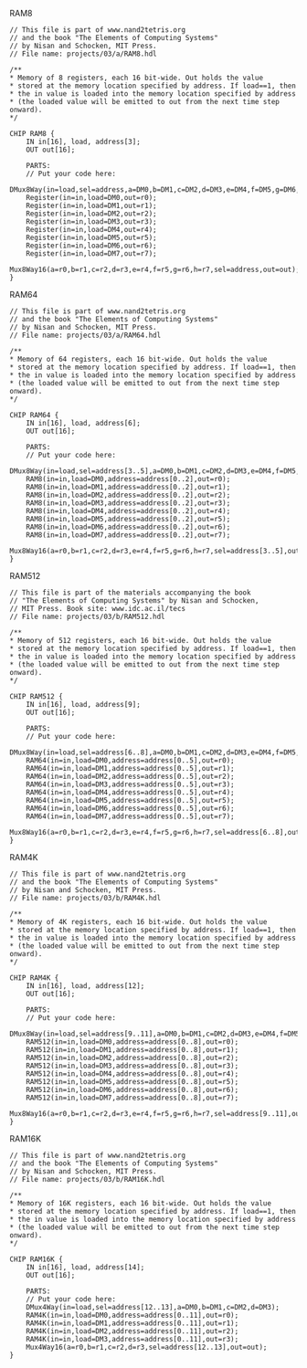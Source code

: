 RAM8

    // This file is part of www.nand2tetris.org
    // and the book "The Elements of Computing Systems"
    // by Nisan and Schocken, MIT Press.
    // File name: projects/03/a/RAM8.hdl

    /**
    * Memory of 8 registers, each 16 bit-wide. Out holds the value
    * stored at the memory location specified by address. If load==1, then 
    * the in value is loaded into the memory location specified by address 
    * (the loaded value will be emitted to out from the next time step onward).
    */

    CHIP RAM8 {
        IN in[16], load, address[3];
        OUT out[16];

        PARTS:
        // Put your code here:
        DMux8Way(in=load,sel=address,a=DM0,b=DM1,c=DM2,d=DM3,e=DM4,f=DM5,g=DM6,h=DM7);
        Register(in=in,load=DM0,out=r0);
        Register(in=in,load=DM1,out=r1);
        Register(in=in,load=DM2,out=r2);
        Register(in=in,load=DM3,out=r3);
        Register(in=in,load=DM4,out=r4);
        Register(in=in,load=DM5,out=r5);
        Register(in=in,load=DM6,out=r6);
        Register(in=in,load=DM7,out=r7);
        Mux8Way16(a=r0,b=r1,c=r2,d=r3,e=r4,f=r5,g=r6,h=r7,sel=address,out=out);
    }

RAM64

    // This file is part of www.nand2tetris.org
    // and the book "The Elements of Computing Systems"
    // by Nisan and Schocken, MIT Press.
    // File name: projects/03/a/RAM64.hdl

    /**
    * Memory of 64 registers, each 16 bit-wide. Out holds the value
    * stored at the memory location specified by address. If load==1, then 
    * the in value is loaded into the memory location specified by address 
    * (the loaded value will be emitted to out from the next time step onward).
    */

    CHIP RAM64 {
        IN in[16], load, address[6];
        OUT out[16];

        PARTS:
        // Put your code here:
        DMux8Way(in=load,sel=address[3..5],a=DM0,b=DM1,c=DM2,d=DM3,e=DM4,f=DM5,g=DM6,h=DM7);
        RAM8(in=in,load=DM0,address=address[0..2],out=r0);
        RAM8(in=in,load=DM1,address=address[0..2],out=r1);
        RAM8(in=in,load=DM2,address=address[0..2],out=r2);
        RAM8(in=in,load=DM3,address=address[0..2],out=r3);
        RAM8(in=in,load=DM4,address=address[0..2],out=r4);
        RAM8(in=in,load=DM5,address=address[0..2],out=r5);
        RAM8(in=in,load=DM6,address=address[0..2],out=r6);
        RAM8(in=in,load=DM7,address=address[0..2],out=r7);
        Mux8Way16(a=r0,b=r1,c=r2,d=r3,e=r4,f=r5,g=r6,h=r7,sel=address[3..5],out=out);
    }

RAM512

    // This file is part of the materials accompanying the book 
    // "The Elements of Computing Systems" by Nisan and Schocken, 
    // MIT Press. Book site: www.idc.ac.il/tecs
    // File name: projects/03/b/RAM512.hdl

    /**
    * Memory of 512 registers, each 16 bit-wide. Out holds the value
    * stored at the memory location specified by address. If load==1, then 
    * the in value is loaded into the memory location specified by address 
    * (the loaded value will be emitted to out from the next time step onward).
    */

    CHIP RAM512 {
        IN in[16], load, address[9];
        OUT out[16];

        PARTS:
        // Put your code here:
        DMux8Way(in=load,sel=address[6..8],a=DM0,b=DM1,c=DM2,d=DM3,e=DM4,f=DM5,g=DM6,h=DM7);
        RAM64(in=in,load=DM0,address=address[0..5],out=r0);
        RAM64(in=in,load=DM1,address=address[0..5],out=r1);
        RAM64(in=in,load=DM2,address=address[0..5],out=r2);
        RAM64(in=in,load=DM3,address=address[0..5],out=r3);
        RAM64(in=in,load=DM4,address=address[0..5],out=r4);
        RAM64(in=in,load=DM5,address=address[0..5],out=r5);
        RAM64(in=in,load=DM6,address=address[0..5],out=r6);
        RAM64(in=in,load=DM7,address=address[0..5],out=r7);
        Mux8Way16(a=r0,b=r1,c=r2,d=r3,e=r4,f=r5,g=r6,h=r7,sel=address[6..8],out=out);
    }


RAM4K

    // This file is part of www.nand2tetris.org
    // and the book "The Elements of Computing Systems"
    // by Nisan and Schocken, MIT Press.
    // File name: projects/03/b/RAM4K.hdl

    /**
    * Memory of 4K registers, each 16 bit-wide. Out holds the value
    * stored at the memory location specified by address. If load==1, then 
    * the in value is loaded into the memory location specified by address 
    * (the loaded value will be emitted to out from the next time step onward).
    */

    CHIP RAM4K {
        IN in[16], load, address[12];
        OUT out[16];

        PARTS:
        // Put your code here:
        DMux8Way(in=load,sel=address[9..11],a=DM0,b=DM1,c=DM2,d=DM3,e=DM4,f=DM5,g=DM6,h=DM7);
        RAM512(in=in,load=DM0,address=address[0..8],out=r0);
        RAM512(in=in,load=DM1,address=address[0..8],out=r1);
        RAM512(in=in,load=DM2,address=address[0..8],out=r2);
        RAM512(in=in,load=DM3,address=address[0..8],out=r3);
        RAM512(in=in,load=DM4,address=address[0..8],out=r4);
        RAM512(in=in,load=DM5,address=address[0..8],out=r5);
        RAM512(in=in,load=DM6,address=address[0..8],out=r6);
        RAM512(in=in,load=DM7,address=address[0..8],out=r7);
        Mux8Way16(a=r0,b=r1,c=r2,d=r3,e=r4,f=r5,g=r6,h=r7,sel=address[9..11],out=out);
    }

RAM16K

    // This file is part of www.nand2tetris.org
    // and the book "The Elements of Computing Systems"
    // by Nisan and Schocken, MIT Press.
    // File name: projects/03/b/RAM16K.hdl

    /**
    * Memory of 16K registers, each 16 bit-wide. Out holds the value
    * stored at the memory location specified by address. If load==1, then 
    * the in value is loaded into the memory location specified by address 
    * (the loaded value will be emitted to out from the next time step onward).
    */

    CHIP RAM16K {
        IN in[16], load, address[14];
        OUT out[16];

        PARTS:
        // Put your code here:
        DMux4Way(in=load,sel=address[12..13],a=DM0,b=DM1,c=DM2,d=DM3);
        RAM4K(in=in,load=DM0,address=address[0..11],out=r0);
        RAM4K(in=in,load=DM1,address=address[0..11],out=r1);
        RAM4K(in=in,load=DM2,address=address[0..11],out=r2);
        RAM4K(in=in,load=DM3,address=address[0..11],out=r3);
        Mux4Way16(a=r0,b=r1,c=r2,d=r3,sel=address[12..13],out=out);
    }
